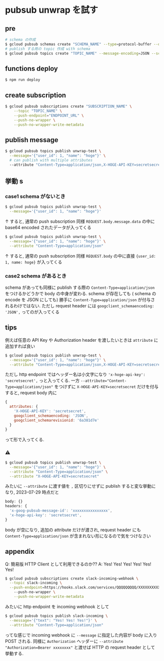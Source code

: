 # pubsub unwrap を試す

## pre

```sh
# schema の作成
$ gcloud pubsub schemas create "SCHEMA_NAME" --type=protocol-buffer --definition-file=./schema.proto
# publish する用の topic 作成 with schema
$ gcloud pubsub topics create "TOPIC_NAME" --message-encoding=JSON --schema="SCHEMA_NAME"
```

## functions deploy

```sh
$ npm run deploy
```

## create subscription

```sh
$ gcloud pubsub subscriptions create "SUBSCRIPTION_NAME" \
    --topic "TOPIC_NAME" \
    --push-endpoint="ENDPOINT_URL" \
    --push-no-wrapper \
    --push-no-wrapper-write-metadata
```

## publish message

```sh
$ gcloud pubsub topics publish unwrap-test \
  --message='{"user_id": 1, "name": "hoge"}' \
  # can publish with multiple attributes
  --attribute "Content-Type=application/json,X-HOGE-API-KEY=secretsecret"
```

## 挙動 s

### case1 schema がないとき

```sh
$ gcloud pubsub topics publish unwrap-test \
  --message='{"user_id": 1, "name": "hoge"}'
```

↑ すると, 通常の push subscription 同様 `REQUEST.body.message.data` の中に base64 encoded されたデータが入ってくる

```sh
$ gcloud pubsub topics publish unwrap-test \
  --message='{"user_id": 1, "name": "hoge"}' \
  --attribute "Content-Type=application/json"
```

↑ すると, 通常の push subscription 同様 `REQUEST.body` の中に直接 `{user_id: 1, name: hoge}` が入ってくる

### case2 schema があるとき

schema があっても同様に publish する際の `Content-Type=application/json` をつけるかどうかで body の中身が変わる.
schema が存在しても ( schema の encode を JSON にしても) 勝手に `Content-Type=application/json` が付与されるわけではない. ただし request header には `googclient_schemaencoding: 'JSON',` ってのが入ってくる

## tips

例えば任意の API Key や Authorization header を渡したいときは `attribute` に追加すれば良い

```sh
$ gcloud pubsub topics publish unwrap-test \
  --message='{"user_id": 1, "name": "hoge"}' \
  --attribute "Content-Type=application/json,X-HOGE-API-KEY=secretsecret"
```

ただし http endpoint ではヘッダー名は小文字になり `'x-hoge-api-key': 'secretsecret',` っと入ってくる.
一方 `--attribute="Content-Type=application/json"` をつけずに `X-HOGE-API-KEY=secretsecret` だけを付与すると, request body 内に

```js
{
  attributes: {
    'X-HOGE-API-KEY': 'secretsecret',
    googclient_schemaencoding: 'JSON',
    googclient_schemarevisionid: '6a381d7e'
  }
}
```

って形で入ってくる.

### :warning:

```sh
$ gcloud pubsub topics publish unwrap-test \
  --message='{"user_id": 1, "name": "hoge"}' \
  --attribute "Content-Type=application/json" \
  --attribute "X-HOGE-API-KEY=secretsecret"
```

みたいに `--attribute` に渡す値を `,` 区切りにせずに publish すると変な挙動になり, 2023-07-29 時点だと

```js
body: {}
headers: {
  'x-goog-pubsub-message-id': 'xxxxxxxxxxxxxxxx',
  'x-hoge-api-key': 'secretsecret',
}
```

body が空になり, 追加の attribute だけが渡され, request header にも `Content-Type=application/json` が含まれない形になるので気をつけなさい

## appendix

Q: 簡易版 HTTP Client として利用できるのか??
A: Yes! Yes! Yes! Yes! Yes! Yes!

```sh
$ gcloud pubsub subscriptions create slack-incoming-webhook \
  --topic slack-incoming \
  --push-endpoint=https://hooks.slack.com/services/QQQQQQQQQ/XXXXXXXXXXXXXXXXXXXXXXXXXXXXXXXXXXXX
    --push-no-wrapper \
    --push-no-wrapper-write-metadata
```

みたいに http endpoint を incoming webhook として

```sh
$ gcloud pubsub topics publish slack-incoming \
  --message='{"text": "Yes! Yes! Yes!"}' \
  --attribute "Content-Type=application/json"
```

ってな感じで incoming webhook に `--message` に指定した内容が body に入り POST される.
同様に `Authorization` ヘッダーに `--attribute "Authorization=Bearer xxxxxxxx"` と渡せば HTTP の request header として挙動する.
